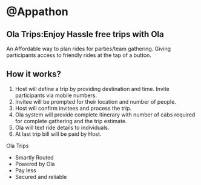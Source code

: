 # @Appathon
Ola Trips:Enjoy Hassle free trips with Ola
------------------------------------------------------------
An Affordable way to plan rides for parties/team gathering. Giving participants access to friendly rides at the tap of a button.

How it works?
--------------------
1. Host will define a trip by providing destination and time. Invite participants via mobile
numbers.
2. Invitee will be prompted for their location and number of people.
3. Host will confirm invitees and process the trip.
4. Ola system will provide complete itinerary with number of cabs required for complete
gathering and the trip estimate.
5. Ola will text ride details to individuals.
6. At last trip bill will be paid by Host.

Ola Trips

- Smartly Routed
- Powered by Ola
- Pay less
- Secured and reliable

